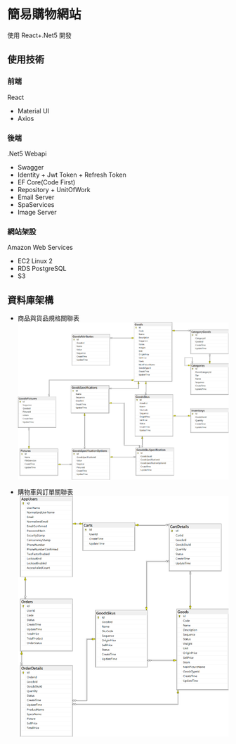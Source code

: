 # 簡易購物網站

使用 React+.Net5 開發

## 使用技術

### 前端

React

- Material UI
- Axios

### 後端

.Net5 Webapi

- Swagger
- Identity + Jwt Token + Refresh Token
- EF Core(Code First)
- Repository + UnitOfWork
- Email Server
- SpaServices
- Image Server

### 網站架設

Amazon Web Services

- EC2 Linux 2
- RDS PostgreSQL
- S3

## 資料庫架構

- 商品與貨品規格關聯表
  ![database1](https://github.com/yfz34/CeShop/blob/master/assets/database1.png)

- 購物車與訂單關聯表
  ![database2](https://github.com/yfz34/CeShop/blob/master/assets/database2.png)
